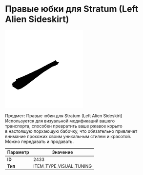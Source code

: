 # Правые юбки для Stratum (Left Alien Sideskirt)

![Item Image](../img/2433.webp?raw=true)

Предмет: Правые юбки для Stratum (Left Alien Sideskirt)<br>Используется для визуальной модификаций вашего<br>транспорта, способен превратить ваше ржавое корыто<br>в настоящую порхающую бабочку, что обязательно привлечет<br>внимание прохожих своим уникальным стилем и красотой.<br>Можно передавать и продавать.


| Параметр | Значение |
|----------|----------|
| **ID** | 2433 |
| **Тип** | ITEM_TYPE_VISUAL_TUNING |


